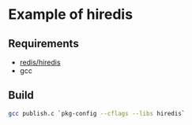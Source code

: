 Example of hiredis
====


Requirements
----
- [redis/hiredis](https://github.com/redis/hiredis)
- gcc

Build
----

```bash
gcc publish.c `pkg-config --cflags --libs hiredis`
```
